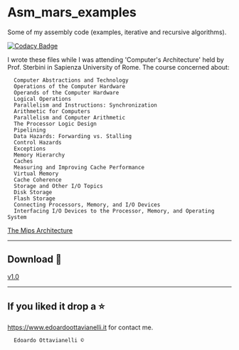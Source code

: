 # Asm_mars_examples
Some of my assembly code (examples, iterative and recursive algorithms).

[![Codacy Badge](https://api.codacy.com/project/badge/Grade/01b7f84f58384bad948b281f22f7b730)](https://www.codacy.com/manual/edoardottt/twitterBot?utm_source=github.com&amp;utm_medium=referral&amp;utm_content=edoardottt/twitterBot&amp;utm_campaign=Badge_Grade)

I wrote these files while I was attending 'Computer's Architecture' held by Prof. Sterbini in Sapienza University of Rome.
The course concerned about:

      Computer Abstractions and Technology
      Operations of the Computer Hardware
      Operands of the Computer Hardware
      Logical Operations
      Parallelism and Instructions: Synchronization
      Arithmetic for Computers
      Parallelism and Computer Arithmetic
      The Processor Logic Design
      Pipelining
      Data Hazards: Forwarding vs. Stalling
      Control Hazards
      Exceptions
      Memory Hierarchy
      Caches
      Measuring and Improving Cache Performance
      Virtual Memory
      Cache Coherence
      Storage and Other I/O Topics
      Disk Storage
      Flash Storage
      Connecting Processors, Memory, and I/O Devices
      Interfacing I/O Devices to the Processor, Memory, and Operating System

[The Mips Architecture](https://github.com/edoardottt/Asm_mars_examples/blob/master/resources/CPU-con-pipeline-completa.pdf)

-------------------------
Download :satellite:
-------------------------

[v1.0](https://github.com/edoardottt/Asm_mars_examples/releases/tag/v1.0)

--------------------------
If you liked it drop a :star:
--------------------------

https://www.edoardoottavianelli.it for contact me.


      Edoardo Ottavianelli ©
